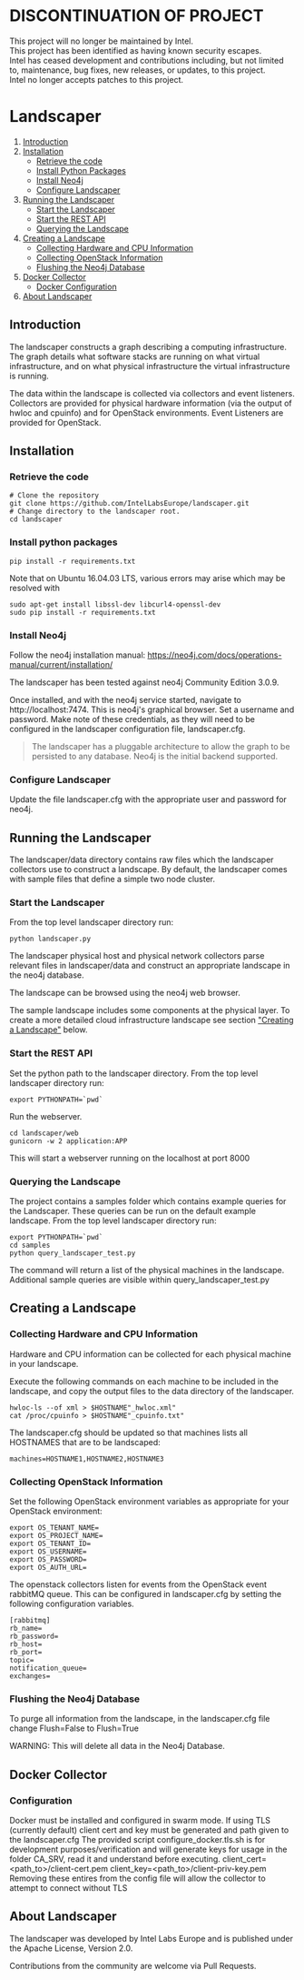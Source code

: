 # DISCONTINUATION OF PROJECT #
This project will no longer be maintained by Intel.  
This project has been identified as having known security escapes.  
Intel has ceased development and contributions including, but not limited to, maintenance, bug fixes, new releases, or updates, to this project.  
Intel no longer accepts patches to this project.  
  

# Landscaper

1. [Introduction](#introduction)
2. [Installation](#installation)
	* [Retrieve the code](#retrieve-the-code)
	* [Install Python Packages](#install-python-packages)
	* [Install Neo4j](#install-neo4j)
	* [Configure Landscaper](#configure-landscaper)
3. [Running the Landscaper](#running-the-landscaper)
   	* [Start the Landscaper](#start-the-landscaper)
   	* [Start the REST API](#start-the-rest-api)
   	* [Querying the Landscape](#querying-the-landscape)
4. [Creating a Landscape](#creating-a-landscape)
	* [Collecting Hardware and CPU Information](#collecting-hardware-and-cpu-information)
	* [Collecting OpenStack Information](#collecting-openstack-information)
	* [Flushing the Neo4j Database](#flushing-the-neo4j-database)
5. [Docker Collector](#docker-collector)
	* [Docker Configuration](#docker-configuration)
6. [About Landscaper](#about-landscaper)

## Introduction

The landscaper constructs a graph describing a computing infrastructure. The graph details what software stacks are running on what virtual infrastructure, and on what physical infrastructure the virtual infrastructure is running.

The data within the landscape is collected via collectors and event listeners. Collectors are provided for physical hardware information (via the output of hwloc and cpuinfo) and for OpenStack environments. Event Listeners are provided for OpenStack.

## Installation

### Retrieve the code

	# Clone the repository 
	git clone https://github.com/IntelLabsEurope/landscaper.git
	# Change directory to the landscaper root.
	cd landscaper
	
### Install python packages

    pip install -r requirements.txt
    
Note that on Ubuntu 16.04.03 LTS, various errors may arise which may be resolved with

    sudo apt-get install libssl-dev libcurl4-openssl-dev
    sudo pip install -r requirements.txt

### Install Neo4j
Follow the neo4j installation manual: https://neo4j.com/docs/operations-manual/current/installation/

The landscaper has been tested against neo4j Community Edition 3.0.9.

Once installed, and with the  neo4j service started, navigate to http://localhost:7474. This is neo4j's graphical browser. Set a username and password. Make note of these credentials, as they will need to be configured in the landscaper configuration file, landscaper.cfg.

> The landscaper has a pluggable architecture to allow the graph to be persisted to any database. Neo4j is the initial backend supported.

### Configure Landscaper

Update the file landscaper.cfg with the appropriate user and password for neo4j.

## Running the Landscaper
The landscaper/data directory contains raw files which the landscaper collectors use to construct a landscape.
By default, the landscaper comes with sample files that define a simple two node cluster.

### Start the Landscaper
From the top level landscaper directory run:

    python landscaper.py

The landscaper physical host and physical network collectors parse relevant files in landscaper/data and construct an appropriate landscape in the neo4j database. 

The landscape can be browsed using the neo4j web browser. 

The sample landscape includes some components at the physical layer. To create a more detailed cloud infrastructure landscape see section ["Creating a Landscape"](#creating-a-landscape) below.

### Start the REST API

Set the python path to the landscaper directory. From the top level landscaper directory run:
 
    export PYTHONPATH=`pwd`

Run the webserver.

    cd landscaper/web
    gunicorn -w 2 application:APP

This will start a webserver running on the localhost at port 8000

### Querying the Landscape

The project contains a samples folder which contains example queries for the Landscaper. These queries can be run on the default example landscape. From the top level landscaper directory run:

    export PYTHONPATH=`pwd`
    cd samples
    python query_landscaper_test.py
    
The command will return a list of the physical machines in the landscape. 
Additional sample queries are visible within query_landscaper_test.py

## Creating a Landscape
### Collecting Hardware and CPU Information
Hardware and CPU information can be collected for each physical machine in your landscape.

Execute the following commands on each machine to be included in the landscape, and copy the output files to the data directory of the landscaper.

	hwloc-ls --of xml > $HOSTNAME"_hwloc.xml"
	cat /proc/cpuinfo > $HOSTNAME"_cpuinfo.txt"

The landscaper.cfg should be updated so that machines lists all HOSTNAMES that are to be landscaped:

	machines=HOSTNAME1,HOSTNAME2,HOSTNAME3

### Collecting OpenStack Information
Set the following OpenStack environment variables as appropriate for your OpenStack environment:

	export OS_TENANT_NAME=
	export OS_PROJECT_NAME=
	export OS_TENANT_ID=
	export OS_USERNAME=
	export OS_PASSWORD=
	export OS_AUTH_URL=

The openstack collectors listen for events from the OpenStack event rabbitMQ queue.  This can be configured in landscaper.cfg by setting the following configuration variables.
	
	[rabbitmq]
	rb_name=
	rb_password=
	rb_host=
	rb_port=
	topic=
	notification_queue=
	exchanges=	

### Flushing the Neo4j Database
To purge all information from the landscape, in the landscaper.cfg file change 
	Flush=False
to
	Flush=True

WARNING: This will delete all data in the Neo4j Database.


## Docker Collector
### Configuration

Docker must be installed and configured in swarm mode.
If using TLS (currently default) client cert and key must be generated and path given to the landscaper.cfg
The provided script configure_docker.tls.sh is for development purposes/verification and will generate keys for usage in the folder CA_SRV, read it and understand before executing.
client_cert=<path_to>/client-cert.pem
client_key=<path_to>/client-priv-key.pem
Removing these entires from the config file will allow the collector to attempt to connect without TLS


## About Landscaper

The landscaper was developed by Intel Labs Europe and is published under the Apache License, Version 2.0.

Contributions from the community are welcome via Pull Requests.
